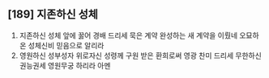 ## [189] 지존하신 성체

1) 지존하신 성체 앞에 꿇어 경배 드리세 묵은 계약 완성하는 새 계약을 이뤘네 오묘하온 성체신비 믿음으로 알리라  
2) 영원하신 성부성자 위로자신 성령께 구원 받은 환희로써 영광 찬미 드리세 무한하신 권능권세 영원무궁 하리라 아멘
